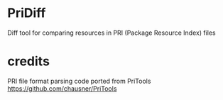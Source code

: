 # PriDiff
Diff tool for comparing resources in PRI (Package Resource Index) files

# credits
PRI file format parsing code ported from PriTools https://github.com/chausner/PriTools
